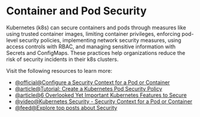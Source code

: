 # Container and Pod Security

Kubernetes (k8s) can secure containers and pods through measures like using trusted container images, limiting container privileges, enforcing pod-level security policies, implementing network security measures, using access controls with RBAC, and managing sensitive information with Secrets and ConfigMaps. These practices help organizations reduce the risk of security incidents in their k8s clusters.

Visit the following resources to learn more:

- [@official@Configure a Security Context for a Pod or Container](https://kubernetes.io/docs/tasks/configure-pod-container/security-context/)
- [@article@Tutorial: Create a Kubernetes Pod Security Policy](https://thenewstack.io/tutorial-create-a-kubernetes-pod-security-policy/)
- [@article@6 Overlooked Yet Important Kubernetes Features to Secure](https://thenewstack.io/6-overlooked-yet-important-kubernetes-features-to-secure/)
- [@video@Kubernetes Security - Security Context for a Pod or Container](https://www.youtube.com/watch?v=i8wfvoVf2xs)
- [@feed@Explore top posts about Security](https://app.daily.dev/tags/security?ref=roadmapsh)